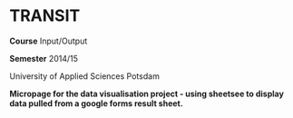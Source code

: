 TRANSIT
=================

**Course** Input/Output

**Semester** 2014/15

University of Applied Sciences Potsdam


**Micropage for the data visualisation project - using sheetsee to display data pulled from a google forms result sheet.**